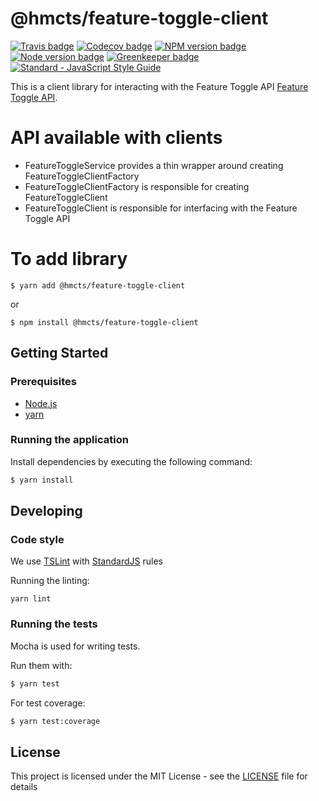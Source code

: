 # @hmcts/feature-toggle-client

[![Travis badge](https://api.travis-ci.org/hmcts/feature-toggle-client.svg?branch=master)](https://travis-ci.org/hmcts/feature-toggle-client)
[![Codecov badge](https://codecov.io/gh/hmcts/feature-toggle-client/graphs/badge.svg)](https://codecov.io/github/hmcts/feature-toggle-client)
[![NPM version badge](https://img.shields.io/npm/v/@hmcts/feature-toggle-client.svg)](https://www.npmjs.com/@hmcts/feature-toggle-client)
[![Node version badge](https://img.shields.io/node/v/@hmcts/feature-toggle-client.svg)](https://www.npmjs.com/@hmcts/feature-toggle-client)
[![Greenkeeper badge](https://badges.greenkeeper.io/hmcts/feature-toggle-client.svg)](https://greenkeeper.io/)
[![Standard - JavaScript Style Guide](https://img.shields.io/badge/code%20style-standard-brightgreen.svg)](http://standardjs.com/)

This is a client library for interacting with the Feature Toggle API [Feature Toggle API](https://github.com/hmcts/feature-toggle-api).
   
# API available with clients

* FeatureToggleService provides a thin wrapper around creating FeatureToggleClientFactory
* FeatureToggleClientFactory is responsible for creating FeatureToggleClient
* FeatureToggleClient is responsible for interfacing with the Feature Toggle API

# To add library

```
$ yarn add @hmcts/feature-toggle-client
```

or

```
$ npm install @hmcts/feature-toggle-client
```

## Getting Started

### Prerequisites

* [Node.js](https://nodejs.org/)
* [yarn](https://yarnpkg.com/)

### Running the application

Install dependencies by executing the following command:

 ```bash
$ yarn install
 ```

## Developing

### Code style

We use [TSLint](https://palantir.github.io/tslint/) with [StandardJS](http://standardjs.com/index.html) rules 

Running the linting:

`yarn lint`

### Running the tests

Mocha is used for writing tests.

Run them with:

```bash
$ yarn test
```

For test coverage:

```bash
$ yarn test:coverage
```

## License

This project is licensed under the MIT License - see the [LICENSE](LICENSE.md) file for details
